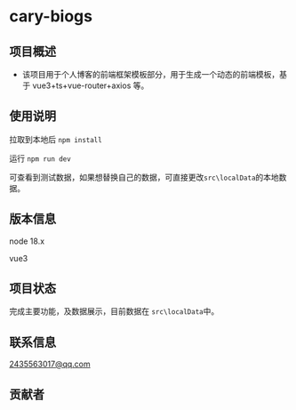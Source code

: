# cary-biogs

## 项目概述

- 该项目用于个人博客的前端框架模板部分，用于生成一个动态的前端模板，基于 vue3+ts+vue-router+axios 等。

## 使用说明

拉取到本地后
`npm install`

运行
`npm run dev`

可查看到测试数据，如果想替换自己的数据，可直接更改`src\localData`的本地数据。

## 版本信息

node 18.x

vue3

## 项目状态

完成主要功能，及数据展示，目前数据在 `src\localData`中。

## 联系信息

2435563017@qq.com

## 贡献者
